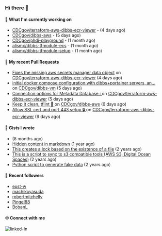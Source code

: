 ### Hi there 👋

#### 🚀 What I'm currently working on

- [CDCgov/terraform-aws-dibbs-ecr-viewer](https://github.com/CDCgov/terraform-aws-dibbs-ecr-viewer) -  (4 days ago)
- [CDCgov/dibbs-aws](https://github.com/CDCgov/dibbs-aws) -  (5 days ago)
- [CDCgov/phdi-playground](https://github.com/CDCgov/phdi-playground) -  (1 month ago)
- [alismx/dibbs-tfmodule-ecs](https://github.com/alismx/dibbs-tfmodule-ecs) -  (1 month ago)
- [alismx/dibbs-tfmodule-setup](https://github.com/alismx/dibbs-tfmodule-setup) -  (1 month ago)

#### 🔨 My recent Pull Requests

- [Fixes the missing aws secrets manager data object](https://github.com/CDCgov/terraform-aws-dibbs-ecr-viewer/pull/12) on [CDCgov/terraform-aws-dibbs-ecr-viewer](https://github.com/CDCgov/terraform-aws-dibbs-ecr-viewer) (4 days ago)
- [initial docker compose configuration with dibbs&#43;portainer servers, an…](https://github.com/CDCgov/dibbs-vm/pull/13) on [CDCgov/dibbs-vm](https://github.com/CDCgov/dibbs-vm) (5 days ago)
- [Connection options for Metadata Database ℹ️ ](https://github.com/CDCgov/terraform-aws-dibbs-ecr-viewer/pull/11) on [CDCgov/terraform-aws-dibbs-ecr-viewer](https://github.com/CDCgov/terraform-aws-dibbs-ecr-viewer) (5 days ago)
- [Keep it clean, tflint 🧹 ](https://github.com/CDCgov/dibbs-aws/pull/47) on [CDCgov/dibbs-aws](https://github.com/CDCgov/dibbs-aws) (6 days ago)
- [Allow SSL cert and port 443 setup 🔒 ](https://github.com/CDCgov/terraform-aws-dibbs-ecr-viewer/pull/9) on [CDCgov/terraform-aws-dibbs-ecr-viewer](https://github.com/CDCgov/terraform-aws-dibbs-ecr-viewer) (6 days ago)

#### 📓 Gists I wrote

- [](https://gist.github.com/a8c473968f0d87c0532944017f844363) (8 months ago)
- [Hidden content in markdown](https://gist.github.com/cffeb79c933f98279c46906f390fd3a0) (1 year ago)
- [This creates a lock based on the existence of a file](https://gist.github.com/6bb524c02a636a478f49d7387f57869b) (2 years ago)
- [This is a script to sync to s3 compatible tools (AWS S3, Digital Ocean Spaces)](https://gist.github.com/7a42ab3b5203a9eca579f0a80a9dc63b) (2 years ago)
- [Python script to generate fake data](https://gist.github.com/ea13a03b628e2d682334c0adf38400c5) (2 years ago)

#### 👯 Recent followers

- [eust-w](https://github.com/eust-w)
- [machikoyasuda](https://github.com/machikoyasuda)
- [robertmitchellv](https://github.com/robertmitchellv)
- [Pingel88](https://github.com/Pingel88)
- [BobanL](https://github.com/BobanL)

#### ♾️ Connect with me
[<img align="left" alt="linked-in" src="https://img.shields.io/badge/linkedin-%230077B5.svg?&style=for-the-badge&logo=linkedin&logoColor=white" />](https://www.linkedin.com/in/alismx)
